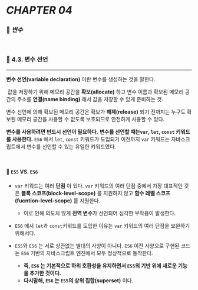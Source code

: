 #  _CHAPTER 04_

###  :pencil: ***변수***

<br>

### :page_facing_up: 4.3. 변수 선언

---

**변수 선언(variable declaration)** 이란 변수를 생성하는 것을 말한다.

​	값을 저장하기 위해 메모리 공간을 **확보(allocate)** 하고 변수 이름과 확보된 메모리 공간의 주소를 **연결(name binding)** 해서 값을 저장할 수 있게 준비하는 것.

변수 선언에 의해 확보된 메모리 공간은 확보가 **해제(release)** 되기 전까지는 누구도 확보된 메모리 공간을 사용할 수 없도록 보호되므로 안전하게 사용할 수 있다.

**변수를 사용하려면 반드시 선언이 필요하다.**  **변수를 선언할 때는`var`, `let`, `const` 키워드를 사용한다.** `ES6` 에서 `let`, `const` 키워드가 도입되기 이전까지 `var` 키워드는 자바스크립트에서 변수를 선언할 수 있는 유일한 키워드였다.

<br>

#### :file_folder: `ES5` VS. `ES6`

- `var` 키워드는 여러 **단점** 이 있다. `var` 키워드의 여러 단점 중에서 가장 대표적인 것은 **블록 스코프(block-level-scope)** 를 지원하지 않고 **함수 레벨 스코프(fucntion-level-scope)** 를 지원한다.

  - 이로 인해 의도치 않게 **전역 변수**가 선언되어 심각한 부작용이 발생한다.

- `ES6` 에서 `let`과 `const`키워드를 도입한 이유는 `var` 키워드의 여러 단점을 보완하기 위해서다.

- `ES5`와 `ES6` 는 서로 상관없는 별대의 사양이 아니다. `ES6` 이전 사양으로 구현된 코드는 `ES6` 기반의 자바스크립트 엔진에서 모두 정상적으로 동작한다.

  - **즉, `ES6` 는 기본적으로 하위 호환성을 유지하면서 `ES5`의 기반 위에 새로운 기능을 추가한 것이다.**
  - **다시말해, `ES6` 는 `ES5`의 상위 집합(superset)** 이다.

  
